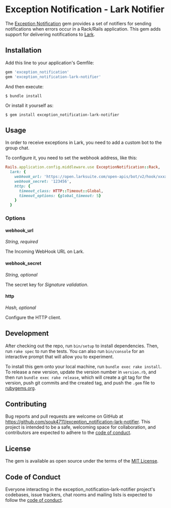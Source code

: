 # Exception Notification - Lark Notifier

The [Exception Notification](https://github.com/smartinez87/exception_notification) gem provides a
set of notifiers for sending notifications when errors occur in a Rack/Rails application. This gem
adds support for delivering notifications to [Lark](https://www.larksuite.com).


## Installation

Add this line to your application's Gemfile:

```ruby
gem 'exception_notification'
gem 'exception_notification-lark-notifier'
```

And then execute:

    $ bundle install

Or install it yourself as:

    $ gem install exception_notification-lark-notifier


## Usage

In order to receive exceptions in Lark, you need to add a custom bot to the group chat.

To configure it, you need to set the webhook address, like this:

```ruby
Rails.application.config.middleware.use ExceptionNotification::Rack,
  lark: {
    webhook_url: 'https://open.larksuite.com/open-apis/bot/v2/hook/xxxxxxxxxxxxxxxxx',
    webhook_secret: '123456',
    http: {
      timeout_class: HTTP::Timeout::Global,
      timeout_options: {global_timeout: 5}
    }
  }
```

### Options

#### webhook_url

*String, required*

The Incoming WebHook URL on Lark.

#### webhook_secret

*String, optional*

The secret key for *Signature validation*.

#### http

*Hash, optional*

Configure the HTTP client.


## Development

After checking out the repo, run `bin/setup` to install dependencies. Then, run `rake spec` to run the tests. You can also run `bin/console` for an interactive prompt that will allow you to experiment.

To install this gem onto your local machine, run `bundle exec rake install`. To release a new version, update the version number in `version.rb`, and then run `bundle exec rake release`, which will create a git tag for the version, push git commits and the created tag, and push the `.gem` file to [rubygems.org](https://rubygems.org).


## Contributing

Bug reports and pull requests are welcome on GitHub at https://github.com/souk4711/exception_notification-lark-notifier. This project is intended to be a safe, welcoming space for collaboration, and contributors are expected to adhere to the [code of conduct](https://github.com/souk4711/exception_notification-lark-notifier/blob/main/CODE_OF_CONDUCT.md).


## License

The gem is available as open source under the terms of the [MIT License](https://opensource.org/licenses/MIT).


## Code of Conduct

Everyone interacting in the exception_notification-lark-notifier project's codebases, issue trackers, chat rooms and mailing lists is expected to follow the [code of conduct](https://github.com/souk4711/exception_notification-lark-notifier/blob/main/CODE_OF_CONDUCT.md).
